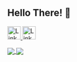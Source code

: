 ## Hello There! :wave:


<a href="https://www.linkedin.com/in/thijsvanloef/" class="fancybox" target="_blank" rel="external"><img src="https://cdn-icons-png.flaticon.com/512/174/174857.png" width="30" height="30" alt="LinkedIn" title="LinkedIn">
</a>
<a href="https://thijsvanloef.nl/" class="fancybox" target="_blank" rel="external"><img src="https://cdn-icons-png.flaticon.com/512/174/174881.png" width="30" height="30" alt="LinkedIn" title="LinkedIn">
</a>

<a href="https://github.com/thijsvanloef">
  <img align="center" src="https://github-readme-stats.vercel.app/api?username=thijsvanloef&show_icons=true&theme=dark&hide=stars" />
</a>
<a href="https://github.com/thijsvanloef">
  <img align="center" src="https://github-readme-stats.vercel.app/api/top-langs/?username=thijsvanloef&hide=php&theme=dark" />
</a>
